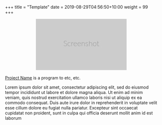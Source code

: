+++
title = "Template"
date = 2019-08-29T04:56:50+10:00
weight = 99
+++


<p style="text-align: center">
   <img src="screenshot.jpg"><br/>
</p>


[Project Name](https://github.com/wailsapp/wails) is a program to etc, etc.

Lorem ipsum dolor sit amet, consectetur adipiscing elit, sed do eiusmod tempor incididunt ut labore et dolore magna aliqua. Ut enim ad minim veniam, quis nostrud exercitation ullamco laboris nisi ut aliquip ex ea commodo consequat. Duis aute irure dolor in reprehenderit in voluptate velit esse cillum dolore eu fugiat nulla pariatur. Excepteur sint occaecat cupidatat non proident, sunt in culpa qui officia deserunt mollit anim id est laborum
